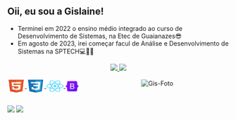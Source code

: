 

## Oii, eu sou a Gislaine!
* Terminei em 2022 o ensino médio integrado ao curso de Desenvolvimento de Sistemas, na Etec de Guaianazes:sunglasses: 
* Em agosto de 2023, irei começar facul de Análise e Desenvolvimento de Sistemas na SPTECH:computer::woman_technologist: 

<div align="center">
  <a href="https://github.com/Gislaine09">
  <img height="180em" src="https://github-readme-stats.vercel.app/api?username=Gislaine09&show_icons=true&theme=radical&include_all_commits=true&count_private=true"/>
  <img height="180em" src="https://github-readme-stats.vercel.app/api/top-langs/?username=Gislaine09&layout=compact&langs_count=7&theme=radical"/>
</div>
  
<div style="display: inline_block"><br>
  <img align="center" alt="Gis-HTML" height="30" width="40" src="https://raw.githubusercontent.com/devicons/devicon/master/icons/html5/html5-original.svg">
  <img align="center" alt="Gis-CSS" height="30" width="40" src="https://raw.githubusercontent.com/devicons/devicon/master/icons/css3/css3-original.svg">
  <img align="center" alt="Gis-React" height="30" width="40" src="https://raw.githubusercontent.com/devicons/devicon/master/icons/react/react-original.svg">
  <img align="center" alt="Gis-Boot" width="30" width="40" src="https://raw.githubusercontent.com/devicons/devicon/master/icons/bootstrap/bootstrap-original.svg">
  
  <img align="right" alt="Gis-Foto" width="200"  src="https://cdn.discordapp.com/attachments/968584770839781426/1026262182264045640/20220925_221824-ANIMATION.gif">
</div>

  ##
  
<div>
  <a href="https://instagram.com/gislainecoutinho5808" target="_blank"><img src="https://img.shields.io/badge/-Instagram-%23E4405F?style=for-the-badge&logo=instagram&logoColor=white" target="_blank"></a>
  <a href="https://www.linkedin.com/in/gislaine-coutinho-a47589249/" target="_blank"><img src="https://img.shields.io/badge/-LinkedIn-%230077B5?style=for-the-badge&logo=linkedin&logoColor=white" target="_blank"></a> 
</div>

